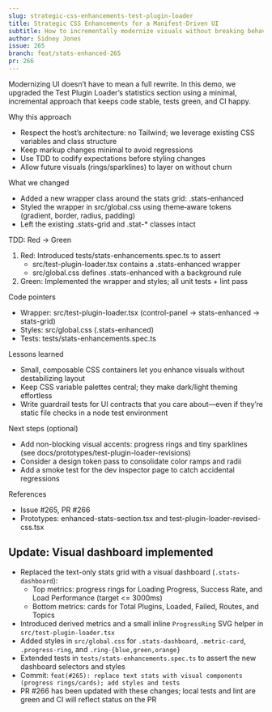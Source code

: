 ```yaml
---
slug: strategic-css-enhancements-test-plugin-loader
title: Strategic CSS Enhancements for a Manifest‑Driven UI
subtitle: How to incrementally modernize visuals without breaking behavior
author: Sidney Jones
issue: 265
branch: feat/stats-enhanced-265
pr: 266
---
```


Modernizing UI doesn’t have to mean a full rewrite. In this demo, we upgraded the Test Plugin Loader’s statistics section using a minimal, incremental approach that keeps code stable, tests green, and CI happy.

Why this approach
- Respect the host’s architecture: no Tailwind; we leverage existing CSS variables and class structure
- Keep markup changes minimal to avoid regressions
- Use TDD to codify expectations before styling changes
- Allow future visuals (rings/sparklines) to layer on without churn

What we changed
- Added a new wrapper class around the stats grid: .stats-enhanced
- Styled the wrapper in src/global.css using theme‑aware tokens (gradient, border, radius, padding)
- Left the existing .stats-grid and .stat-* classes intact

TDD: Red → Green
1) Red: Introduced tests/stats-enhancements.spec.ts to assert
   - src/test-plugin-loader.tsx contains a .stats-enhanced wrapper
   - src/global.css defines .stats-enhanced with a background rule
2) Green: Implemented the wrapper and styles; all unit tests + lint pass

Code pointers
- Wrapper: src/test-plugin-loader.tsx (control-panel → stats-enhanced → stats-grid)
- Styles: src/global.css (.stats-enhanced)
- Tests: tests/stats-enhancements.spec.ts

Lessons learned
- Small, composable CSS containers let you enhance visuals without destabilizing layout
- Keep CSS variable palettes central; they make dark/light theming effortless
- Write guardrail tests for UI contracts that you care about—even if they’re static file checks in a node test environment

Next steps (optional)
- Add non-blocking visual accents: progress rings and tiny sparklines (see docs/prototypes/test-plugin-loader-revisions)
- Consider a design token pass to consolidate color ramps and radii
- Add a smoke test for the dev inspector page to catch accidental regressions

References
- Issue #265, PR #266
- Prototypes: enhanced-stats-section.tsx and test-plugin-loader-revised-css.tsx



## Update: Visual dashboard implemented
- Replaced the text-only stats grid with a visual dashboard (`.stats-dashboard`):
  - Top metrics: progress rings for Loading Progress, Success Rate, and Load Performance (target <= 3000ms)
  - Bottom metrics: cards for Total Plugins, Loaded, Failed, Routes, and Topics
- Introduced derived metrics and a small inline `ProgressRing` SVG helper in `src/test-plugin-loader.tsx`
- Added styles in `src/global.css` for `.stats-dashboard`, `.metric-card`, `.progress-ring`, and `.ring-{blue,green,orange}`
- Extended tests in `tests/stats-enhancements.spec.ts` to assert the new dashboard selectors and styles
- Commit: `feat(#265): replace text stats with visual components (progress rings/cards); add styles and tests`
- PR #266 has been updated with these changes; local tests and lint are green and CI will reflect status on the PR
